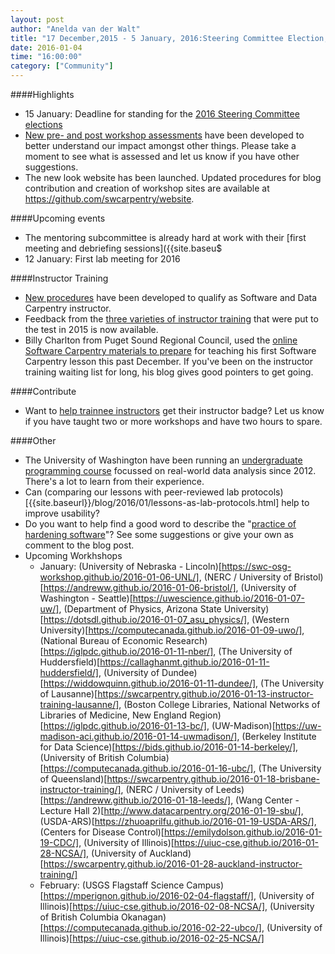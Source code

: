 ```yaml
---
layout: post
author: "Anelda van der Walt"
title: "17 December,2015 - 5 January, 2016:Steering Committee Election, New Website, Updated Assessment Forms, Mentoring Meetings, Instructor Training, and First Lab Meeting For 2016"
date: 2016-01-04
time: "16:00:00"
category: ["Community"]
---
```


####Highlights
* 15 January: Deadline for standing for the [2016 Steering Committee elections]({{site.baseurl}}/blog/2015/12/call-for-candidates-elections-2016.html)
* [New pre- and post workshop assessments]({{site.baseurl}}/blog/2015/12/assessment-update.html) have been developed to better understand our impact amongst other things.
  Please take a moment to see what is assessed and let us know if you have other suggestions.
* The new look website has been launched. 
  Updated procedures for blog contribution and creation of workshop sites are available at <https://github.com/swcarpentry/website>. 

####Upcoming events
* The mentoring subcommittee is already hard at work with their [first meeting and debriefing sessions]({{site.baseu$
* 12 January: First lab meeting for 2016

####Instructor Training
* [New procedures]({{site.baseurl}}/blog/2015/12/instructor-training-checkout-procedure.html) have been developed to qualify as Software and Data Carpentry instructor.
* Feedback from the [three varieties of instructor training]({{site.baseurl}}/blog/2015/12/three-flavors-of-instructor-training.html) that were put to the test in 2015 is now available.
* Billy Charlton from Puget Sound Regional Council, used the [online Software Carpentry materials to prepare]({{site.baseurl}}/blog/2015/12/pushing-ahead-in-puget-sound.html) for teaching his first Software Carpentry lesson this past December.
  If you've been on the instructor training waiting list for long, his blog gives good pointers to get going.

####Contribute
* Want to [help trainnee instructors]({{site.baseurl}}/blog/2016/01/discussion-sessions.html) get their instructor badge? 
  Let us know if you have taught two or more workshops and have two hours to spare.

####Other
* The University of Washington have been running an [undergraduate programming course]({{site.baseurl}}/blog/2016/01/uw-data-programming-course.html)
  focussed on real-world data analysis since 2012. 
  There's a lot to learn from their experience.
* Can (comparing our lessons with peer-reviewed lab protocols)[{{site.baseurl}}/blog/2016/01/lessons-as-lab-protocols.html] help to improve usability?
* Do you want to help find a good word to describe the "[practice of hardening software]({{site.baseurl}}/blog/2015/12/new-words-needed.html)"? 
  See some suggestions or give your own as comment to the blog post. 
* Upcoming Workhshops
  * January:
    (University of Nebraska - Lincoln)[https://swc-osg-workshop.github.io/2016-01-06-UNL/],
    (NERC / University of Bristol)[https://andreww.github.io/2016-01-06-bristol/],
    (University of Washington - Seattle)[https://uwescience.github.io/2016-01-07-uw/],
    (Department of Physics, Arizona State University)[https://dotsdl.github.io/2016-01-07_asu_physics/],
    (Western University)[https://computecanada.github.io/2016-01-09-uwo/],
    (National Bureau of Economic Research)[https://iglpdc.github.io/2016-01-11-nber/],
    (The University of Huddersfield)[https://callaghanmt.github.io/2016-01-11-huddersfield/],
    (University of Dundee)[https://widdowquinn.github.io/2016-01-11-dundee/],
    (The University of Lausanne)[https://swcarpentry.github.io/2016-01-13-instructor-training-lausanne/],
    (Boston College Libraries, National Networks of Libraries of Medicine, New England Region)[https://iglpdc.github.io/2016-01-13-bc/],
    (UW-Madison)[https://uw-madison-aci.github.io/2016-01-14-uwmadison/],
    (Berkeley Institute for Data Science)[https://bids.github.io/2016-01-14-berkeley/],
    (University of British Columbia)[https://computecanada.github.io/2016-01-16-ubc/],
    (The University of Queensland)[https://swcarpentry.github.io/2016-01-18-brisbane-instructor-training/],
    (NERC / University of Leeds)[https://andreww.github.io/2016-01-18-leeds/],
    (Wang Center - Lecture Hall 2)[http://www.datacarpentry.org/2016-01-19-sbu/],
    (USDA-ARS)[https://zhuoaprilfu.github.io/2016-01-19-USDA-ARS/],
    (Centers for Disease Control)[https://emilydolson.github.io/2016-01-19-CDC/],
    (University of Illinois)[https://uiuc-cse.github.io/2016-01-28-NCSA/],
    (University of Auckland)[https://swcarpentry.github.io/2016-01-28-auckland-instructor-training/]
  * February:
    (USGS Flagstaff Science Campus)[https://mperignon.github.io/2016-02-04-flagstaff/],
    (University of Illinois)[https://uiuc-cse.github.io/2016-02-08-NCSA/],
    (University of British Columbia Okanagan)[https://computecanada.github.io/2016-02-22-ubco/],
    (University of Illinois)[https://uiuc-cse.github.io/2016-02-25-NCSA/]
